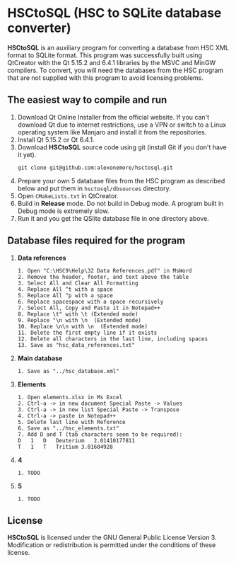 # __HSCtoSQL__ (HSC to SQLite database converter)

__HSCtoSQL__ is an auxiliary program for converting a database from HSC XML format to SQLite format. 
This program was successfully built using QtCreator with the Qt 5.15.2 and 6.4.1 libraries by the MSVC and MinGW compilers.
To convert, you will need the databases from the HSC program that are not supplied with this program to avoid licensing problems.

## The easiest way to compile and run

1. Download Qt Online Installer from the official website. If you can't download Qt due to internet restrictions, use a VPN or switch to a Linux operating system like Manjaro and install it from the repositories.
2. Install Qt 5.15.2 or Qt 6.4.1.
3. Download __HSCtoSQL__ source code using git (install Git if you don't have it yet).
	```shell
	git clone git@github.com:alexonemore/hsctosql.git
	```
4. Prepare your own 5 database files from the HSC program as described below and put them in `hsctosql/dbsources` directory.
5. Open `CMakeLists.txt` in QtCreator.
6. Build in __Release__ mode. Do not build in Debug mode. A program built in Debug mode is extremely slow.
7. Run it and you get the QSlite database file in one directory above.

## Database files required for the program

1. __Data references__

	```
	1. Open "C:\HSC9\Help\32 Data References.pdf" in MsWord
	2. Remove the header, footer, and text above the table
	3. Select All and Clear All Formatting
	4. Replace All ^t with a space
	5. Replace All ^p with a space
	6. Replace spacespace with a space recursively
	7. Select All, Copy and Paste it in Notepad++
	8. Replace \t" with \t (Extended mode)
	9. Replace "\n with \n  (Extended mode)
	10. Replace \n\n with \n  (Extended mode)
	11. Delete the first empty line if it exists
	12. Delete all characters in the last line, including spaces
	13. Save as "hsc_data_references.txt"
	```

2. __Main database__

	```
	1. Save as "../hsc_database.xml"
	```

3. __Elements__

	```
	1. Open elements.xlsx in Ms Excel
	2. Ctrl-a -> in new document Special Paste -> Values
	3. Ctrl-a -> in new list Special Paste -> Transpose
	4. Ctrl-a -> paste in Notepad++
	5. Delete last line with Reference
	6. Save as "../hsc_elements.txt"
	7. Add D and T (tab characters seem to be required):
	D	1	D	Deuterium	2.01410177811																																																									
	T	1	T	Tritium	3.01604928																																																									

	```

4. __4__

	```
	1. TODO
	```

5. __5__

	```
	1. TODO
	```

## License

__HSCtoSQL__ is licensed under the GNU General Public License Version 3.
Modification or redistribution is permitted under the conditions of these license.

